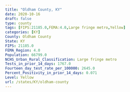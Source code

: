 ```yaml
---
title: "Oldham County, KY"
date: 2020-10-16
draft: false
type: county
tags: [FIPS:21185.0,FEMA:4.0,Large fringe metro,Yellow]
categories: [KY]
County: Oldham County
State: KY
FIPS: 21185.0
FEMA_Region: 4.0
Population: 66799.0
NCHS_Urban_Rural_Classification: Large fringe metro
Tests_in_prior_14_days: 1767.0
Fourteen_day_test_rate_per_100000: 2645.0
Percent_Positivity_in_prior_14_days: 0.071
Level: Yellow
url: /states/KY/oldham-county
---
```



